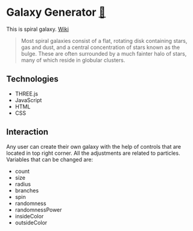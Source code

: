 # Galaxy Generator [:link:](https://anastasiyanikalayeva.github.io/GalaxyGenerator/)
This is spiral galaxy. [Wiki](https://en.wikipedia.org/wiki/Spiral_galaxy)
> Most spiral galaxies consist of a flat, rotating disk containing stars, gas and dust, and a central concentration of stars known as the bulge. These are often surrounded by a much fainter halo of stars, many of which reside in globular clusters.


## Technologies
+ THREE.js
+ JavaScript
+ HTML
+ CSS

## Interaction
Any user can create their own galaxy with the help of controls that are located in top right corner. All the adjustments are related to particles. Variables that can be changed are:
* count
* size
* radius
* branches
* spin
* randomness
* randomnessPower
* insideColor
* outsideColor

